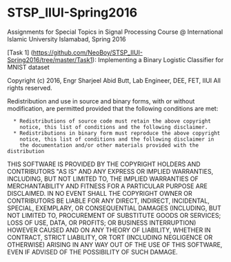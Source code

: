 # STSP_IIUI-Spring2016
Assignments for Special Topics in Signal Processing Course @ International Islamic University Islamabad, Spring 2016

[Task 1] (https://github.com/NeoBoy/STSP_IIUI-Spring2016/tree/master/Task1): Implementing a Binary Logistic Classifier for MNIST dataset



 Copyright (c) 2016, Engr Sharjeel Abid Butt, Lab Engineer, DEE, FET, IIUI
 All rights reserved.

  Redistribution and use in source and binary forms, with or without 
  modification, are permitted provided that the following conditions are 
  met:
 
      * Redistributions of source code must retain the above copyright 
        notice, this list of conditions and the following disclaimer.
      * Redistributions in binary form must reproduce the above copyright 
        notice, this list of conditions and the following disclaimer in 
        the documentation and/or other materials provided with the distribution
        
  THIS SOFTWARE IS PROVIDED BY THE COPYRIGHT HOLDERS AND CONTRIBUTORS "AS IS" 
  AND ANY EXPRESS OR IMPLIED WARRANTIES, INCLUDING, BUT NOT LIMITED TO, THE 
  IMPLIED WARRANTIES OF MERCHANTABILITY AND FITNESS FOR A PARTICULAR PURPOSE 
  ARE DISCLAIMED. IN NO EVENT SHALL THE COPYRIGHT OWNER OR CONTRIBUTORS BE 
  LIABLE FOR ANY DIRECT, INDIRECT, INCIDENTAL, SPECIAL, EXEMPLARY, OR 
  CONSEQUENTIAL DAMAGES (INCLUDING, BUT NOT LIMITED TO, PROCUREMENT OF 
  SUBSTITUTE GOODS OR SERVICES; LOSS OF USE, DATA, OR PROFITS; OR BUSINESS 
  INTERRUPTION) HOWEVER CAUSED AND ON ANY THEORY OF LIABILITY, WHETHER IN 
  CONTRACT, STRICT LIABILITY, OR TORT (INCLUDING NEGLIGENCE OR OTHERWISE) 
  ARISING IN ANY WAY OUT OF THE USE OF THIS SOFTWARE, EVEN IF ADVISED OF THE 
  POSSIBILITY OF SUCH DAMAGE.

